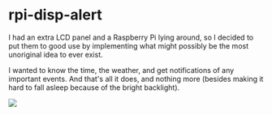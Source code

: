 # rpi-disp-alert
I had an extra LCD panel and a Raspberry Pi lying around, so I decided to put them to good use by implementing 
what might possibly be the most unoriginal idea to ever exist. 

I wanted to know the time, the weather, and get notifications of any important events. And that's all it does, and 
nothing more (besides making it hard to fall asleep because of the bright backlight). 

![](https://i.imgur.com/mQpL83Z.jpg)
